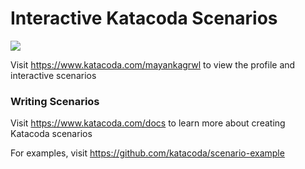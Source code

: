 # Interactive Katacoda Scenarios

[![](http://shields.katacoda.com/katacoda/mayankagrwl/count.svg)](https://www.katacoda.com/mayankagrwl "Get your profile on Katacoda.com")

Visit https://www.katacoda.com/mayankagrwl to view the profile and interactive scenarios

### Writing Scenarios
Visit https://www.katacoda.com/docs to learn more about creating Katacoda scenarios

For examples, visit https://github.com/katacoda/scenario-example
